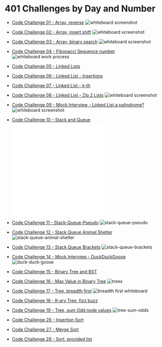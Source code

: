 # 401 Challenges by Day and Number

- [Code Challenge 01 - Array, reverse](./cc01-array-reverse/README.md)
  ![whiteboard screenshot](./cc01-array-reverse/array-reverse.png)

- [Code Challenge 02 - Array, insert shift](./cc02-array-insert-shift/README.md)
  ![whiteboard screenshot](./cc02-array-insert-shift/array-insert-shift.png)

- [Code Challenge 03 - Array, binary search](./cc03-array-binary-search/README.md)
  ![whiteboard screenshot](./cc03-array-binary-search/array-binary-search.png)

- [Code Challenge 04 - Fibonacci Sequence number](./cc04-fib-number/README.md)
  ![whiteboard work process](./cc04-fib-number/wb-interview.png)

- [Code Challenge 05 - Linked Lists](./cc05-linked-lists/README.md)
  <!-- ![whiteboard work process]() -->

- [Code Challenge 06 - Linked List - Insertions](./cc06-linked-list-insertions/README.md)
  <!-- ![whiteboard work process]() -->

- [Code Challenge 07 - Linked List - k-th](./cc07-linked-list-kth/README.md)
  <!-- ![whiteboard work process]() -->

- [Code Challenge 08 - Linked List - Zip 2 Lists](./cc08-linked-list-zip/README.md)
  ![whiteboard screenshot](./cc08-linked-list-zip/linked-list-zip.png)

- [Code Challenge 09 - Mock Interview - Linked List a palindrome?](./cc09-linked-list-palindrome/README.md)
  ![whiteboard screenshot](./cc09-linked-list-palindrome/palindrome.png)

- [Code Challenge 10 - Stack and Queue](./cc10-stack-queue/README.md)
  ![stacks](./cc10-stack-queue/stacks.js)
  ![queues](./cc10-stack-queue/queues.js)

- [Code Challenge 11 - Stack-Queue-Pseudo](./cc11-stack-queue-pseudo/README.md)
  ![stack-queue-pseudo](./cc11-stack-queue-pseudo/stack-queue-pseudo.png)

- [Code Challenge 12 - Stack Queue Animal Shelter](./cc12-stack-queue-animal-shelter/README.md)
  ![stack-queue-animal-shelter](./cc12-stack-queue-animal-shelter/stack-queue-animal-shelter.png)

- [Code Challenge 13 - Stack Queue Brackets](./cc13-stack-queue-brackets/README.md)
  ![stack-queue-brackets](./cc13-stack-queue-brackets/stack-queue-brackets.png)

- [Code Challenge 14 - Mock Interview - DuckDuckGoose](./c14-duckduck/README.md)
  ![duck-duck-goose](./cc14-duckduck/whiteboard.png)

- [Code Challenge 15 - Binary Tree and BST](./cc15-trees/README.md)
  <!-- ![trees](./trees/trees.js) -->

- [Code Challenge 16 - Max Value in Binary Tree](./c16-tree-max/README.md)
  ![trees](./cc16-tree-max/tree-max.png)

- [Code Challenge 17 - Tree, breadth first](./cc17-tree-breadth-first/README.md)
  ![breadth first whiteboard](./cc17-tree-breadth-first/tree-breadth-first.png)

- [Code Challenge 18 - K-ary Tree, fizz buzz](./cc18-tree-fizz-buzz/README.md)
  <!-- ![tree-fizz-buzz]() -->

- [Code Challenge 19 - Tree, sum Odd node values](./cc19-tree-sum-odds/README.md)
  ![tree-sum-odds](./cc19-tree-sum-odds/tree-sum-odds.png)

- [Code Challenge 26 - Insertion Sort](./cc26-insertion-sort/README.md)
  <!-- ![insertion-sort whiteboard](./cc26-insertion-sort/) -->

- [Code Challenge 27 - Merge Sort](./cc27-merge-sort/README.md)
  <!-- ![merge-sort whiteboard](./cc27-merge-sort/) -->

- [Code Challenge 28 - Sort, provided list](./cc28-sort/README.md)
  <!-- ![sort whiteboard](./cc28-sort/) -->
